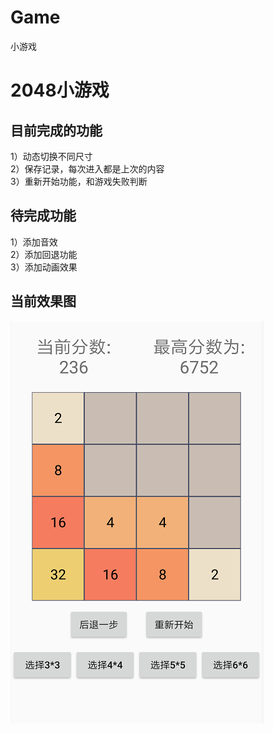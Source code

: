 # Game
小游戏

# 2048小游戏

## 目前完成的功能<br>
1）动态切换不同尺寸<br>
2）保存记录，每次进入都是上次的内容<br>
3）重新开始功能，和游戏失败判断<br>
## 待完成功能<br>
1）添加音效<br>
2）添加回退功能<br>
3）添加动画效果<br>
## 当前效果图
![首页](https://github.com/ZhiLiangT/Game/raw/master/image/synopsis_img_2.png  "首页")<br>
